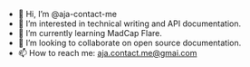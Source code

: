 - 👋 Hi, I’m @aja-contact-me
- 👀 I’m interested in technical writing and API documentation.
- 🌱 I’m currently learning MadCap Flare.
- 💞️ I’m looking to collaborate on open source documentation.
- 📫 How to reach me:  aja.contact.me@gmai.com
<!---
aja-contact-me/aja-contact-me is a ✨ special ✨ repository because its `README.md` (this file) appears on your GitHub profile.
You can click the Preview link to take a look at your changes.
--->
